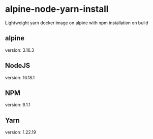 # alpine-node-yarn-install
Lightweight yarn docker image on alpine with npm installation on build

## alpine
version: 3.16.3

## NodeJS
version: 16.18.1

## NPM
version: 9.1.1

## Yarn
version: 1.22.19

